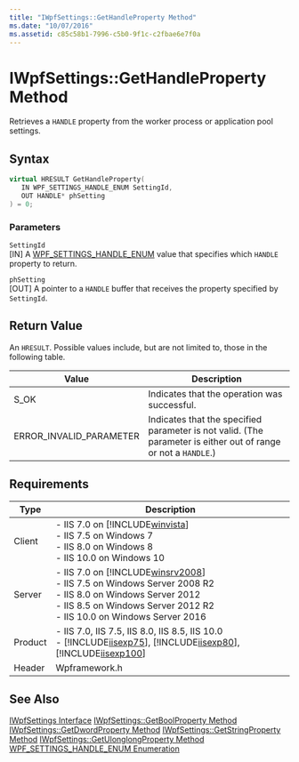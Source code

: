 ```yaml
---
title: "IWpfSettings::GetHandleProperty Method"
ms.date: "10/07/2016"
ms.assetid: c85c58b1-7996-c5b0-9f1c-c2fbae6e7f0a
---
```

# IWpfSettings::GetHandleProperty Method
Retrieves a `HANDLE` property from the worker process or application pool settings.  
  
## Syntax  
  
```cpp  
virtual HRESULT GetHandleProperty(  
   IN WPF_SETTINGS_HANDLE_ENUM SettingId,  
   OUT HANDLE* phSetting  
) = 0;  
```  
  
### Parameters  
 `SettingId`  
 [IN] A [WPF_SETTINGS_HANDLE_ENUM](../../web-development-reference/native-code-api-reference/wpf-settings-handle-enum-enumeration.md) value that specifies which `HANDLE` property to return.  
  
 `phSetting`  
 [OUT] A pointer to a `HANDLE` buffer that receives the property specified by `SettingId`.  
  
## Return Value  
 An `HRESULT`. Possible values include, but are not limited to, those in the following table.  
  
|Value|Description|  
|-----------|-----------------|  
|S_OK|Indicates that the operation was successful.|  
|ERROR_INVALID_PARAMETER|Indicates that the specified parameter is not valid. (The parameter is either out of range or not a `HANDLE`.)|  
  
## Requirements  
  
|Type|Description|  
|----------|-----------------|  
|Client|-   IIS 7.0 on [!INCLUDE[winvista](../../wmi-provider/includes/winvista-md.md)]<br />-   IIS 7.5 on Windows 7<br />-   IIS 8.0 on Windows 8<br />-   IIS 10.0 on Windows 10|  
|Server|-   IIS 7.0 on [!INCLUDE[winsrv2008](../../wmi-provider/includes/winsrv2008-md.md)]<br />-   IIS 7.5 on Windows Server 2008 R2<br />-   IIS 8.0 on Windows Server 2012<br />-   IIS 8.5 on Windows Server 2012 R2<br />-   IIS 10.0 on Windows Server 2016|  
|Product|-   IIS 7.0, IIS 7.5, IIS 8.0, IIS 8.5, IIS 10.0<br />-   [!INCLUDE[iisexp75](../../web-development-reference/native-code-api-reference/includes/iisexp75-md.md)], [!INCLUDE[iisexp80](../../web-development-reference/native-code-api-reference/includes/iisexp80-md.md)], [!INCLUDE[iisexp100](../../web-development-reference/native-code-api-reference/includes/iisexp100-md.md)]|  
|Header|Wpframework.h|  
  
## See Also  
 [IWpfSettings Interface](../../web-development-reference/native-code-api-reference/iwpfsettings-interface.md)
 [IWpfSettings::GetBoolProperty Method](../../web-development-reference/native-code-api-reference/iwpfsettings-getboolproperty-method.md)
 [IWpfSettings::GetDwordProperty Method](../../web-development-reference/native-code-api-reference/iwpfsettings-getdwordproperty-method.md)
 [IWpfSettings::GetStringProperty Method](../../web-development-reference/native-code-api-reference/iwpfsettings-getstringproperty-method.md)
 [IWpfSettings::GetUlonglongProperty Method](../../web-development-reference/native-code-api-reference/iwpfsettings-getulonglongproperty-method.md)
 [WPF_SETTINGS_HANDLE_ENUM Enumeration](../../web-development-reference/native-code-api-reference/wpf-settings-handle-enum-enumeration.md)
